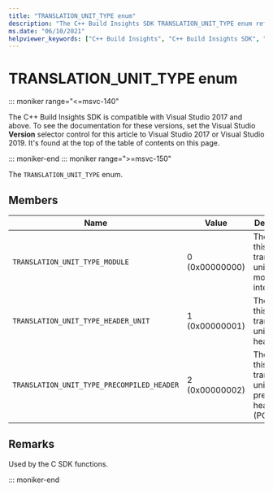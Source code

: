 ```yaml
---
title: "TRANSLATION_UNIT_TYPE enum"
description: "The C++ Build Insights SDK TRANSLATION_UNIT_TYPE enum reference."
ms.date: "06/10/2021"
helpviewer_keywords: ["C++ Build Insights", "C++ Build Insights SDK", "TRANSLATION_UNIT_TYPE", "throughput analysis", "build time analysis", "vcperf.exe"]
---
```

# TRANSLATION_UNIT_TYPE enum

::: moniker range="<=msvc-140"

The C++ Build Insights SDK is compatible with Visual Studio 2017 and above. To see the documentation for these versions, set the Visual Studio **Version** selector control for this article to Visual Studio 2017 or Visual Studio 2019. It's found at the top of the table of contents on this page.

::: moniker-end
::: moniker range=">=msvc-150"

The `TRANSLATION_UNIT_TYPE` enum.

## Members

| Name | Value | Description |
|--|--|--|
| `TRANSLATION_UNIT_TYPE_MODULE` | 0 (0x00000000) | The type of this translation unit is a module interface. |
| `TRANSLATION_UNIT_TYPE_HEADER_UNIT` | 1 (0x00000001) | The type of this translation unit is a header unit. |
| `TRANSLATION_UNIT_TYPE_PRECOMPILED_HEADER` | 2 (0x00000002) | The type of this translation unit is a precompiled header (PCH). |

## Remarks

Used by the C SDK functions.

::: moniker-end
